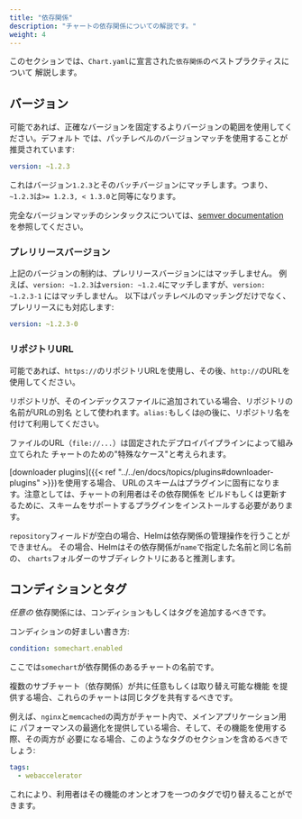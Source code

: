 ```yaml
---
title: "依存関係"
description: "チャートの依存関係についての解説です。"
weight: 4
---
```


このセクションでは、`Chart.yaml`に宣言された`依存関係`のベストプラクティスについて
解説します。

## バージョン

可能であれば、正確なバージョンを固定するよりバージョンの範囲を使用してください。デフォルト
では、パッチレベルのバージョンマッチを使用することが推奨されています:

```yaml
version: ~1.2.3
```

これはバージョン`1.2.3`とそのバッチバージョンにマッチします。つまり、
`~1.2.3`は`>= 1.2.3, < 1.3.0`と同等になります。

完全なバージョンマッチのシンタックスについては、[semver
documentation](https://github.com/Masterminds/semver#checking-version-constraints)
を参照してください。

### プレリリースバージョン

上記のバージョンの制約は、プレリリースバージョンにはマッチしません。
例えば、`version: ~1.2.3`は`version: ~1.2.4`にマッチしますが、`version: ~1.2.3-1`
にはマッチしません。
以下はパッチレベルのマッチングだけでなく、プレリリースにも対応します:

```yaml
version: ~1.2.3-0
```

### リポジトリURL

可能であれば、`https://`のリポジトリURLを使用し、その後、`http://`のURLを使用してください。

リポジトリが、そのインデックスファイルに追加されている場合、リポジトリの名前がURLの別名
として使われます。`alias:`もしくは`@`の後に、リポジトリ名を付けて利用してください。

ファイルのURL（`file://...`）は固定されたデプロイパイプラインによって組み立てられた
チャートのための"特殊なケース"と考えられます。

[downloader plugins]({{< ref "../../en/docs/topics/plugins#downloader-plugins" >}})を使用する場合、
URLのスキームはプラグインに固有になります。注意としては、チャートの利用者はその依存関係を
ビルドもしくは更新するために、スキームをサポートするプラグインをインストールする必要があります。

`repository`フィールドが空白の場合、Helmは依存関係の管理操作を行うことができません。
その場合、Helmはその依存関係が`name`で指定した名前と同じ名前の、
`charts`フォルダーのサブディレクトリにあると推測します。

## コンディションとタグ

_任意の_ 依存関係には、コンディションもしくはタグを追加するべきです。

コンディションの好ましい書き方:

```yaml
condition: somechart.enabled
```

ここでは`somechart`が依存関係のあるチャートの名前です。

複数のサブチャート（依存関係）が共に任意もしくは取り替え可能な機能
を提供する場合、これらのチャートは同じタグを共有するべきです。

例えば、`nginx`と`memcached`の両方がチャート内で、メインアプリケーション用に
パフォーマンスの最適化を提供している場合、そして、その機能を使用する際、その両方が
必要になる場合、このようなタグのセクションを含めるべきでしょう:

```yaml
tags:
  - webaccelerator
```

これにより、利用者はその機能のオンとオフを一つのタグで切り替えることができます。
